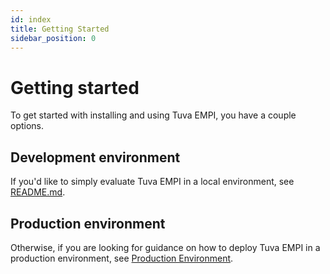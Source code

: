 ```yaml
---
id: index
title: Getting Started
sidebar_position: 0
---
```


# Getting started

To get started with installing and using Tuva EMPI, you have a couple options.

## Development environment

If you'd like to simply evaluate Tuva EMPI in a local environment, see [README.md](https://github.com/tuva-health/tuva_empi).

## Production environment

Otherwise, if you are looking for guidance on how to deploy Tuva EMPI in a production environment, see [Production Environment](./production-environment).
